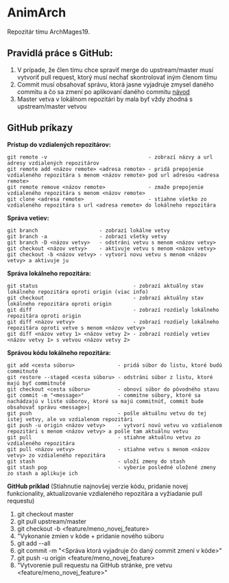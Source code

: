 # AnimArch
Repozitár tímu ArchMages19.
## **Pravidlá práce s GitHub:**
1. V prípade, že člen tímu chce spraviť merge do upstream/master musí vytvoriť pull request, ktorý musí nechať skontrolovať iným členom tímu
2. Commit musí obsahovať správu, ktorá jasne vyjadruje zmysel daného commitu a čo sa zmení po aplikovaní daného commitu [návod](https://chris.beams.io/posts/git-commit/)
3. Master vetva v lokálnom repozitári by mala byť vždy zhodná s upstream/master vetvou

## **GitHub príkazy**
**Prístup do vzdialených repozitárov:**
```
git remote -v                                 - zobrazí názvy a url adresy vzdialených repozitárov
git remote add <názov remote> <adresa remote> - pridá prepojenie vzdialeného repozitára s menom <názov remote> pod url adresou <adresa remote>
git remote remove <názov remote>              - zmaže prepojenie vzdialeného repozitára s menom <názov remote>
git clone <adresa remote>                     - stiahne všetko zo vzdialeného repozitára s url <adresa remote> do lokálneho repozitára
```

**Správa vetiev:**
```
git branch                    - zobrazí lokálne vetvy
git branch -a                 - zobrazí všetky vetvy
git branch -D <názov vetvy>   - odstráni vetvu s menom <názov vetvy>
git checkout <názov vetvy>    - aktivuje vetvu s menom <názov vetvy>
git checkout -b <názov vetvy> - vytvorí novu vetvu s menom <názov vetvy> a aktivuje ju
```

**Správa lokálneho repozitára:**
```
git status                               - zobrazí aktuálny stav lokálneho repozitára oproti origin (viac info)
git checkout                             - zobrazí aktuálny stav  lokálneho repozitára oproti origin
git diff                                 - zobrazí rozdiely lokálneho repozitára oproti origin
git diff <názov vetvy>                   - zobrazí rozdiely lokálneho repozitára oproti vetve s menom <názov vetvy>
git diff <názov vetvy 1> <názov vetvy 2> - zobrazí rozdiely vetiev <názov vetvy 1> s vetvou <názov vetvy 2>
```

**Správou kódu lokálneho repozitára:**
```
git add <cesta súboru>              - pridá súbor do listu, ktoré budú commitnuté
git restore --staged <cesta súboru> - odstráni súbor z listu, ktoré majú byť commitnuté
git checkout <cesta súboru>         - obnoví súbor do pôvodného stavu
git commit -m "<message>"           - commitne súbory, ktoré sa nachádzajú v liste súborov, ktoré sa majú commitnúť, commit bude obsahovať správu <message>|
git push                            - pošle aktuálnu vetvu do tej istej vetvy, ale vo vzdialenom repozitári
git push -u origin <názov vetvy>    - vytvorí novú vetvu vo vzdialenom repozitári s menom <názov vetvy> a pošle tam aktuálnu vetvu
git pull                            - stiahne aktuálnu vetvu zo vzdialeného repozitára
git pull <názov vetvy>              - stiahne vetvu s menom <názov vetvy> zo vzdialeného repozitára
git stash                           - uloží zmeny do stash
git stash pop                       - vyberie posledné uložené zmeny zo stash a aplikuje ich
```

**GitHub príklad** (Stiahnutie najnovšej verzie kódu, pridanie novej funkcionality, aktualizovanie vzdialeného repozitára a vyžiadanie pull requestu)

1. git checkout master
2. git pull upstream/master
3. git checkout -b <feature/meno_novej_feature>
4. "Vykonanie zmien v kóde + pridanie nového súboru
5. git add --all
6. git commit -m "<Správa ktorá vyjadruje čo daný commit zmení v kóde>"
7. git push -u origin <feature/meno_novej_feature>
8. "Vytvorenie pull requestu na GitHub stránke, pre vetvu <feature/meno_novej_feature>"
